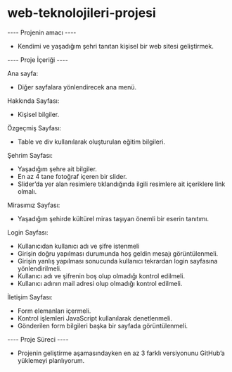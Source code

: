 # web-teknolojileri-projesi


---- Projenin amacı ----
-	Kendimi ve yaşadığım şehri tanıtan kişisel bir web sitesi geliştirmek.

---- Proje İçeriği ----

Ana sayfa: 
-	Diğer sayfalara yönlendirecek ana menü.

Hakkında Sayfası: 
-	Kişisel bilgiler.

Özgeçmiş Sayfası: 
-	Table ve div kullanılarak oluşturulan eğitim bilgileri.

Şehrim Sayfası: 
-	Yaşadığım şehre ait bilgiler.
-	En az 4 tane fotoğraf içeren bir slider.
-	Slider’da yer alan resimlere tıklandığında ilgili resimlere ait içeriklere link olmalı.

Mirasımız Sayfası: 
-	Yaşadığım şehirde kültürel miras taşıyan önemli bir eserin tanıtımı.

Login Sayfası: 
-	Kullanıcıdan kullanıcı adı ve şifre istenmeli
-	Girişin doğru yapılması durumunda hoş geldin mesajı görüntülenmeli.
-	Girişin yanlış yapılması sonucunda kullanıcı tekrardan login sayfasına yönlendirilmeli.
-	Kullanıcı adı ve şifrenin boş olup olmadığı kontrol edilmeli.
-	Kullanıcı adının mail adresi olup olmadığı kontrol edilmeli.

İletişim Sayfası: 
-	Form elemanları içermeli.
-	Kontrol işlemleri JavaScript kullanılarak denetlenmeli.
-	Gönderilen form bilgileri başka bir sayfada görüntülenmeli.

---- Proje Süreci ----
-	Projenin geliştirme aşamasındayken en az 3 farklı versiyonunu GitHub’a yüklemeyi planlıyorum.
